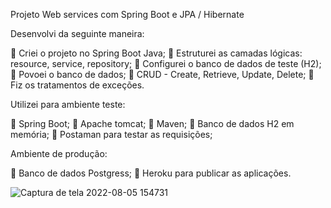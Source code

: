 Projeto Web services com Spring Boot e JPA / Hibernate

Desenvolvi da seguinte maneira:

 Criei o projeto no Spring Boot Java;
 Estruturei as camadas lógicas: resource, service, repository;
 Configurei o banco de dados de teste (H2);
 Povoei o banco de dados;
 CRUD - Create, Retrieve, Update, Delete;
 Fiz os tratamentos de exceções.

Utilizei para ambiente teste:

 Spring Boot;
 Apache tomcat;
 Maven;
 Banco de dados H2 em memória;
 Postaman para testar as requisições;

Ambiente de produção:

 Banco de dados Postgress;
 Heroku para publicar as aplicações.



![Captura de tela 2022-08-05 154731](https://user-images.githubusercontent.com/103648804/183142094-9512993d-adbe-46a9-9d95-4d85d13590c6.jpg)


